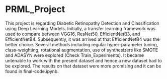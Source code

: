 # PRML_Project
This project is regarding Diabetic Retinopathy Detection and Classification using Deep Learning Models. Initially, a transfer learning framework was used to compare between VGG16, ResNet50, EfficientNetB3, and EfficientNetB4. Subsequently, it was arrived at that EfficientNetB4 was the better choice.
Several methods including regular hyper-parameter tuning, class-weighting, rotational augmentation, use of synthesizers like SMOTE and ADASYN were explored (Check Train_Experiments).
It became untenable to work with the present dataset and hence a new dataset had to be explored. The results on that dataset were more promising and it can be found in final-code.ipynb.
